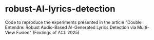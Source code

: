 # robust-AI-lyrics-detection
Code to reproduce the experiments presented in the article "Double Entendre: Robust Audio-Based AI-Generated Lyrics Detection via Multi-View Fusion" (Findings of ACL 2025)

